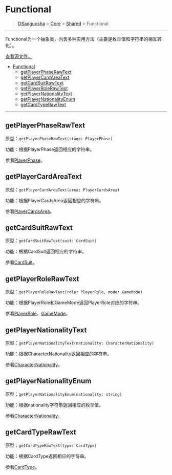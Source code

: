 # Functional

> [DSanguosha](../index.md) > [Core](./core_index.md) > [Shared](./shared_index.md) > Functional

___

Functional为一个抽象类，内含多种实用方法（主要是枚举值和字符串的相互转化）。

[查看源文件...](../../src/core/shares/libs/functional/index.ts)

- [Functional](#functional)
  - [getPlayerPhaseRawText](#getplayerphaserawtext)
  - [getPlayerCardAreaText](#getplayercardareatext)
  - [getCardSuitRawText](#getcardsuitrawtext)
  - [getPlayerRoleRawText](#getplayerrolerawtext)
  - [getPlayerNationalityText](#getplayernationalitytext)
  - [getPlayerNationalityEnum](#getplayernationalityenum)
  - [getCardTypeRawText](#getcardtyperawtext)

___

## getPlayerPhaseRawText

  原型：`getPlayerPhaseRawText(stage: PlayerPhase)`

  功能：根据PlayerPhase返回相应的字符串。

  参看[PlayerPhase](./functional.md)。

## getPlayerCardAreaText

  原型：`getPlayerCardAreaText(area: PlayerCardsArea)`

  功能：根据PlayerCardsArea返回相应的字符串。

  参看[PlayerCardsArea](./functional.md)。

## getCardSuitRawText

  原型：`getCardSuitRawText(suit: CardSuit)`

  功能：根据CardSuit返回相应的字符串。

  参看[CardSuit](./functional.md)。

## getPlayerRoleRawText

  原型：`getPlayerRoleRawText(role: PlayerRole, mode: GameMode)`

  功能：根据PlayerRole和GameMode返回PlayerRole对应的字符串。

  参看[PlayerRole](./functional.md)，[GameMode](./functional.md)。

## getPlayerNationalityText

  原型：`getPlayerNationalityText(nationality: CharacterNationality)`

  功能：根据CharacterNationality返回相应的字符串。

  参看[CharacterNationality](../character.md#const-enum-characternationality)。

## getPlayerNationalityEnum

  原型：`getPlayerNationalityEnum(nationality: string)`

  功能：根据nationality字符串返回相应的枚举值。

  参看[CharacterNationality](../character.md#const-enum-characternationality)。

## getCardTypeRawText

  原型：`getCardTypeRawText(type: CardType)`

  功能：根据CardType返回相应的字符串。

  参看[CardType](./functional.md)。
